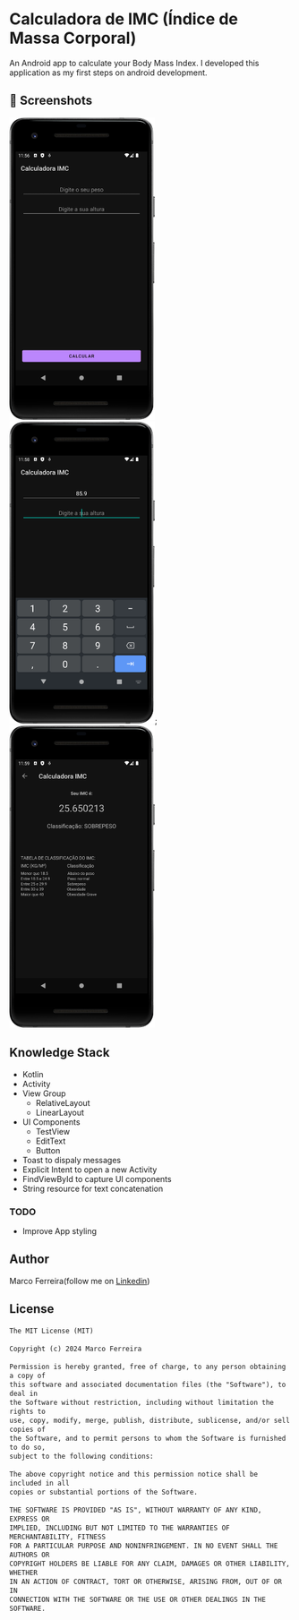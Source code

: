 
# Calculadora de IMC (Índice de Massa Corporal)
An Android app to calculate your Body Mass Index.
I developed this application as my first steps on android development. 

## :camera_flash: Screenshots
<!-- You can add more screenshots here if you like -->
<img src="/result/initialScreen.png" width="260">&emsp;<img src="/result/NumericKeyboard.png" width="260">;<img src="/result/result.png" width="260">

## Knowledge Stack
* Kotlin
* Activity
* View Group
	- RelativeLayout
	- LinearLayout
* UI Components
	- TestView
	- EditText
	- Button
* Toast to dispaly messages
* Explicit Intent to open a new Activity
* FindViewById to capture UI components
* String resource for text concatenation

### TODO
* Improve App styling

## Author
Marco Ferreira(follow me on [Linkedin](https://www.linkedin.com/in/marco-ferreira-01854013/))

## License
```
The MIT License (MIT)

Copyright (c) 2024 Marco Ferreira

Permission is hereby granted, free of charge, to any person obtaining a copy of
this software and associated documentation files (the "Software"), to deal in
the Software without restriction, including without limitation the rights to
use, copy, modify, merge, publish, distribute, sublicense, and/or sell copies of
the Software, and to permit persons to whom the Software is furnished to do so,
subject to the following conditions:

The above copyright notice and this permission notice shall be included in all
copies or substantial portions of the Software.

THE SOFTWARE IS PROVIDED "AS IS", WITHOUT WARRANTY OF ANY KIND, EXPRESS OR
IMPLIED, INCLUDING BUT NOT LIMITED TO THE WARRANTIES OF MERCHANTABILITY, FITNESS
FOR A PARTICULAR PURPOSE AND NONINFRINGEMENT. IN NO EVENT SHALL THE AUTHORS OR
COPYRIGHT HOLDERS BE LIABLE FOR ANY CLAIM, DAMAGES OR OTHER LIABILITY, WHETHER
IN AN ACTION OF CONTRACT, TORT OR OTHERWISE, ARISING FROM, OUT OF OR IN
CONNECTION WITH THE SOFTWARE OR THE USE OR OTHER DEALINGS IN THE SOFTWARE.
```
